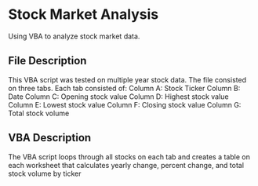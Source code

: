 # Stock Market Analysis
Using VBA to analyze stock market data.

## File Description
This VBA script was tested on multiple year stock data. The file consisted on three tabs. Each tab consisted of:
   Column A: Stock Ticker
   Column B: Date
   Column C: Opening stock value
   Column D: Highest stock value
   Column E: Lowest stock value
   Column F: Closing stock value
   Column G: Total stock volume
   
## VBA Description
The VBA script loops through all stocks on each tab and creates a table on each worksheet that calculates yearly 
change, percent change, and total stock volume by ticker
